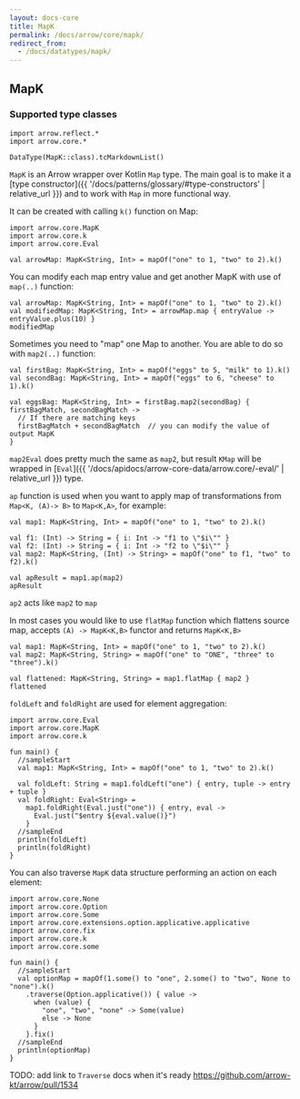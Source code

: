 ```yaml
---
layout: docs-core
title: MapK
permalink: /docs/arrow/core/mapk/
redirect_from:
  - /docs/datatypes/mapk/
---
```


## MapK




### Supported type classes

```kotlin:ank:replace
import arrow.reflect.*
import arrow.core.*

DataType(MapK::class).tcMarkdownList()
```

`MapK` is an Arrow wrapper over Kotlin `Map` type. The main goal is to make it a [type constructor]({{ '/docs/patterns/glossary/#type-constructors' | relative_url }})
and to work with `Map` in more functional way.

It can be created with calling `k()` function on Map:

```kotlin:ank
import arrow.core.MapK
import arrow.core.k
import arrow.core.Eval

val arrowMap: MapK<String, Int> = mapOf("one" to 1, "two" to 2).k()
```

You can modify each map entry value and get another MapK with use of `map(..)` function:

```kotlin:ank
val arrowMap: MapK<String, Int> = mapOf("one" to 1, "two" to 2).k()
val modifiedMap: MapK<String, Int> = arrowMap.map { entryValue -> entryValue.plus(10) }
modifiedMap
```

Sometimes you need to "map" one Map to another. You are able to do so with `map2(..)` function:

```kotlin:ank
val firstBag: MapK<String, Int> = mapOf("eggs" to 5, "milk" to 1).k()
val secondBag: MapK<String, Int> = mapOf("eggs" to 6, "cheese" to 1).k()

val eggsBag: MapK<String, Int> = firstBag.map2(secondBag) { firstBagMatch, secondBagMatch ->
  // If there are matching keys
  firstBagMatch + secondBagMatch  // you can modify the value of output MapK
}
```

`map2Eval` does pretty much the same as `map2`, but result `KMap` will be wrapped in [`Eval`]({{ '/docs/apidocs/arrow-core-data/arrow.core/-eval/' | relative_url }}) type.

`ap` function is used when you want to apply map of transformations from `Map<K, (A)-> B>` to `Map<K,A>`, for example:

```kotlin:ank
val map1: MapK<String, Int> = mapOf("one" to 1, "two" to 2).k()

val f1: (Int) -> String = { i: Int -> "f1 to \"$i\"" }
val f2: (Int) -> String = { i: Int -> "f2 to \"$i\"" }
val map2: MapK<String, (Int) -> String> = mapOf("one" to f1, "two" to f2).k()

val apResult = map1.ap(map2)
apResult
```
`ap2` acts like `map2` to `map`

In most cases you would like to use `flatMap` function which flattens source map, accepts `(A) -> MapK<K,B>` functor and returns `MapK<K,B>`

```kotlin:ank
val map1: MapK<String, Int> = mapOf("one" to 1, "two" to 2).k()
val map2: MapK<String, String> = mapOf("one" to "ONE", "three" to "three").k()

val flattened: MapK<String, String> = map1.flatMap { map2 }
flattened
```

`foldLeft` and `foldRight` are used for element aggregation:

```kotlin:ank:playground
import arrow.core.Eval
import arrow.core.MapK
import arrow.core.k

fun main() {
  //sampleStart
  val map1: MapK<String, Int> = mapOf("one" to 1, "two" to 2).k()

  val foldLeft: String = map1.foldLeft("one") { entry, tuple -> entry + tuple }
  val foldRight: Eval<String> =
    map1.foldRight(Eval.just("one")) { entry, eval ->
      Eval.just("$entry ${eval.value()}")
    }
  //sampleEnd
  println(foldLeft)
  println(foldRight)
}
```

You can also traverse `MapK` data structure performing an action on each element:

```kotlin:ank:playground
import arrow.core.None
import arrow.core.Option
import arrow.core.Some
import arrow.core.extensions.option.applicative.applicative
import arrow.core.fix
import arrow.core.k
import arrow.core.some

fun main() {
  //sampleStart
  val optionMap = mapOf(1.some() to "one", 2.some() to "two", None to "none").k()
    .traverse(Option.applicative()) { value ->
      when (value) {
        "one", "two", "none" -> Some(value)
        else -> None
      }
    }.fix()
  //sampleEnd
  println(optionMap)
}
```

TODO: add link to `Traverse` docs when it's ready https://github.com/arrow-kt/arrow/pull/1534
